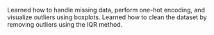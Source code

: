 Learned how to handle missing data, perform one-hot encoding, and visualize outliers using boxplots.
Learned how to clean the dataset by removing outliers using the IQR method.
